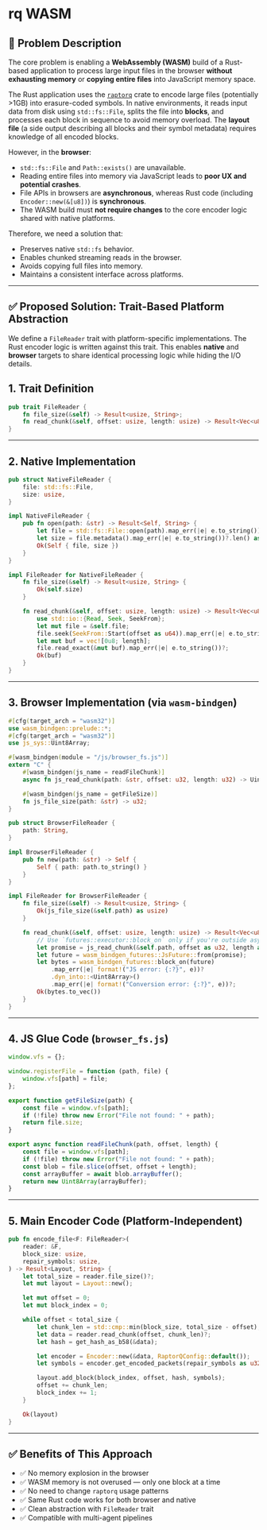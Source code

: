 # rq WASM

## 🧾 Problem Description

The core problem is enabling a **WebAssembly (WASM)** build of a Rust-based application to process large input files in the browser **without exhausting memory** or **copying entire files** into JavaScript memory space.

The Rust application uses the [`raptorq`](https://crates.io/crates/raptorq) crate to encode large files (potentially >1GB) into erasure-coded symbols. In native environments, it reads input data from disk using `std::fs::File`, splits the file into **blocks**, and processes each block in sequence to avoid memory overload. The **layout file** (a side output describing all blocks and their symbol metadata) requires knowledge of all encoded blocks.

However, in the **browser**:

- `std::fs::File` and `Path::exists()` are unavailable.
- Reading entire files into memory via JavaScript leads to **poor UX and potential crashes**.
- File APIs in browsers are **asynchronous**, whereas Rust code (including `Encoder::new(&[u8])`) is **synchronous**.
- The WASM build must **not require changes** to the core encoder logic shared with native platforms.

Therefore, we need a solution that:

- Preserves native `std::fs` behavior.
- Enables chunked streaming reads in the browser.
- Avoids copying full files into memory.
- Maintains a consistent interface across platforms.

---

## ✅ Proposed Solution: Trait-Based Platform Abstraction

We define a `FileReader` trait with platform-specific implementations. The Rust encoder logic is written against this trait. This enables **native** and **browser** targets to share identical processing logic while hiding the I/O details.

## 1. Trait Definition

```rust
pub trait FileReader {
    fn file_size(&self) -> Result<usize, String>;
    fn read_chunk(&self, offset: usize, length: usize) -> Result<Vec<u8>, String>;
}
```

---

## 2. Native Implementation

```rust
pub struct NativeFileReader {
    file: std::fs::File,
    size: usize,
}

impl NativeFileReader {
    pub fn open(path: &str) -> Result<Self, String> {
        let file = std::fs::File::open(path).map_err(|e| e.to_string())?;
        let size = file.metadata().map_err(|e| e.to_string())?.len() as usize;
        Ok(Self { file, size })
    }
}

impl FileReader for NativeFileReader {
    fn file_size(&self) -> Result<usize, String> {
        Ok(self.size)
    }

    fn read_chunk(&self, offset: usize, length: usize) -> Result<Vec<u8>, String> {
        use std::io::{Read, Seek, SeekFrom};
        let mut file = &self.file;
        file.seek(SeekFrom::Start(offset as u64)).map_err(|e| e.to_string())?;
        let mut buf = vec![0u8; length];
        file.read_exact(&mut buf).map_err(|e| e.to_string())?;
        Ok(buf)
    }
}
```

---

## 3. Browser Implementation (via `wasm-bindgen`)

```rust
#[cfg(target_arch = "wasm32")]
use wasm_bindgen::prelude::*;
#[cfg(target_arch = "wasm32")]
use js_sys::Uint8Array;

#[wasm_bindgen(module = "/js/browser_fs.js")]
extern "C" {
    #[wasm_bindgen(js_name = readFileChunk)]
    async fn js_read_chunk(path: &str, offset: u32, length: u32) -> Uint8Array;

    #[wasm_bindgen(js_name = getFileSize)]
    fn js_file_size(path: &str) -> u32;
}

pub struct BrowserFileReader {
    path: String,
}

impl BrowserFileReader {
    pub fn new(path: &str) -> Self {
        Self { path: path.to_string() }
    }
}

impl FileReader for BrowserFileReader {
    fn file_size(&self) -> Result<usize, String> {
        Ok(js_file_size(&self.path) as usize)
    }

    fn read_chunk(&self, offset: usize, length: usize) -> Result<Vec<u8>, String> {
        // Use `futures::executor::block_on` only if you're outside async context
        let promise = js_read_chunk(&self.path, offset as u32, length as u32);
        let future = wasm_bindgen_futures::JsFuture::from(promise);
        let bytes = wasm_bindgen_futures::block_on(future)
            .map_err(|e| format!("JS error: {:?}", e))?
            .dyn_into::<Uint8Array>()
            .map_err(|e| format!("Conversion error: {:?}", e))?;
        Ok(bytes.to_vec())
    }
}
```

---

## 4. JS Glue Code (`browser_fs.js`)

```js
window.vfs = {};

window.registerFile = function (path, file) {
    window.vfs[path] = file;
};

export function getFileSize(path) {
    const file = window.vfs[path];
    if (!file) throw new Error("File not found: " + path);
    return file.size;
}

export async function readFileChunk(path, offset, length) {
    const file = window.vfs[path];
    if (!file) throw new Error("File not found: " + path);
    const blob = file.slice(offset, offset + length);
    const arrayBuffer = await blob.arrayBuffer();
    return new Uint8Array(arrayBuffer);
}
```

---

## 5. Main Encoder Code (Platform-Independent)

```rust
pub fn encode_file<F: FileReader>(
    reader: &F,
    block_size: usize,
    repair_symbols: usize,
) -> Result<Layout, String> {
    let total_size = reader.file_size()?;
    let mut layout = Layout::new();

    let mut offset = 0;
    let mut block_index = 0;

    while offset < total_size {
        let chunk_len = std::cmp::min(block_size, total_size - offset);
        let data = reader.read_chunk(offset, chunk_len)?;
        let hash = get_hash_as_b58(&data);

        let encoder = Encoder::new(&data, RaptorQConfig::default());
        let symbols = encoder.get_encoded_packets(repair_symbols as u32);

        layout.add_block(block_index, offset, hash, symbols);
        offset += chunk_len;
        block_index += 1;
    }

    Ok(layout)
}
```

---

## ✅ Benefits of This Approach

- ✅ No memory explosion in the browser
- ✅ WASM memory is not overused — only one block at a time
- ✅ No need to change `raptorq` usage patterns
- ✅ Same Rust code works for both browser and native
- ✅ Clean abstraction with `FileReader` trait
- ✅ Compatible with multi-agent pipelines
